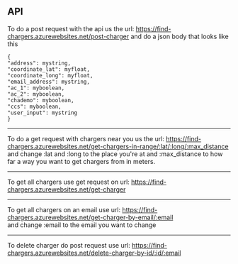 ## API

To do a post request with the api us the url: https://find-chargers.azurewebsites.net/post-charger 
and do a json body that looks like this  

	{
	"address": mystring,
	"coordinate_lat": myfloat,
	"coordinate_long": myfloat,
	"email_address": mystring,
	"ac_1": myboolean,
	"ac_2": myboolean,
	"chademo": myboolean,
	"ccs": myboolean,
	"user_input": mystring
	}

***

To do a get request with chargers near you us the url: https://find-chargers.azurewebsites.net/get-chargers-in-range/:lat/:long/:max_distance 
and change :lat and :long to the place you're at and :max_distance to how far a way you want to get chargers from in meters.

***

To get all chargers use get request on url: https://find-chargers.azurewebsites.net/get-charger

***

To get all chargers on an email use url: https://find-chargers.azurewebsites.net/get-charger-by-email/:email  
and change :email to the email you want to change

***

To delete charger do post request use url: https://find-chargers.azurewebsites.net/delete-charger-by-id/:id/:email  

